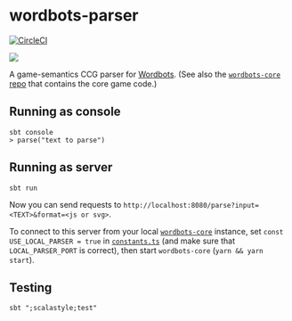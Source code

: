 # wordbots-parser
[![CircleCI](https://circleci.com/gh/wordbots/wordbots-parser.svg?style=svg)](https://circleci.com/gh/wordbots/wordbots-parser)

[![](http://imgur.com/q7lBCUn.png)](https://www.patreon.com/wordbots)

A game-semantics CCG parser for [Wordbots](http://wordbots.io). (See also the [`wordbots-core` repo](https://github.com/wordbots/wordbots-core) that contains the core game code.)

## Running as console
```
sbt console
> parse("text to parse")
```

## Running as server
```
sbt run
```
Now you can send requests to `http://localhost:8080/parse?input=<TEXT>&format=<js or svg>`.

To connect to this server from your local [`wordbots-core`](https://github.com/wordbots/wordbots-core) instance, set `const USE_LOCAL_PARSER = true` in [`constants.ts`](https://github.com/wordbots/wordbots-core/blob/master/src/common/constants.ts) (and make sure that `LOCAL_PARSER_PORT` is correct), then start `wordbots-core` (`yarn && yarn start`).

## Testing
```
sbt ";scalastyle;test"
```
